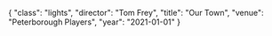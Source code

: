 {
  "class": "lights",
  "director": "Tom Frey",
  "title": "Our Town",
  "venue": "Peterborough Players",
  "year": "2021-01-01"
}